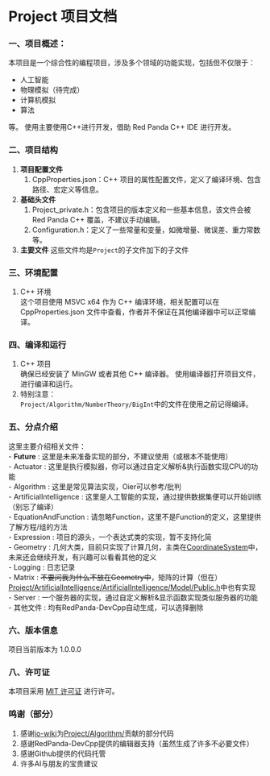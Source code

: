 # Project 项目文档
### 一、项目概述：
本项目是一个综合性的编程项目，涉及多个领域的功能实现，包括但不仅限于：

- 人工智能
- 物理模拟（待完成）
- 计算机模拟
- 算法

等。 使用主要使用C++进行开发，借助 Red Panda C++ IDE 进行开发。
### 二、项目结构
1. **项目配置文件**
   1. CppProperties.json：C++ 项目的属性配置文件，定义了编译环境、包含路径、宏定义等信息。
2. **基础头文件**
   1. Project_private.h：包含项目的版本定义和一些基本信息，该文件会被 Red Panda C++ 覆盖，不建议手动编辑。
   2. Configuration.h：定义了一些常量和变量，如微增量、微误差、重力常数等。
3. **主要文件**
    这些文件均是``Project``的子文件加下的子文件
### 三、环境配置
   1. C++ 环境  
      这个项目使用 MSVC x64 作为 C++ 编译环境，相关配置可以在 CppProperties.json 文件中查看，作者并不保证在其他编译器中可以正常编译。
### 四、编译和运行
   1. C++ 项目  
      确保已经安装了 MinGW 或者其他 C++ 编译器。
      使用编译器打开项目文件，进行编译和运行。
   2. 特别注意：  
      ```Project/Algorithm/NumberTheory/BigInt```中的文件在使用之前记得编译。
### 五、分点介绍
这里主要介绍相关文件：  
    - __Future__ : 这里是未来准备实现的部分，不建议使用（或根本不能使用）  
    - Actuator : 这里是执行模拟器，你可以通过自定义解析&执行函数实现CPU的功能  
    - Algorithm : 这里是常见算法实现，Oier可以参考/批判  
    - ArtificialIntelligence : 这里是人工智能的实现，通过提供数据集便可以开始训练（别忘了编译）  
    - EquationAndFunction : 请忽略Function，这里不是Function的定义，这里提供了解方程/组的方法  
    - Expression : 项目的源头，一个表达式类的实现，暂不支持化简  
    - Geometry : 几何大类，目前只实现了计算几何，主类在[CoordinateSystem](Project/Geometry/CoordinateSystem/CoordinateSystem.h)中，未来还会继续开发，有兴趣可以看看其他的定义  
    - Logging : 日志记录  
    - Matrix : ~~不要问我为什么不放在Geometry中~~，矩阵的计算（但在）[Project/ArtificialIntelligence/ArtificialIntelligence/Model/Public.h](Project/ArtificialIntelligence/ArtificialIntelligence/Model/Public.h)中也有实现  
    - Server : 一个服务器的实现，通过自定义解析&显示函数实现类似服务器的功能  
    - 其他文件 : 均有RedPanda-DevCpp自动生成，可以选择删除  

### 六、版本信息
项目当前版本为 1.0.0.0
### 八、许可证
本项目采用 [MIT 许可证](LICENSE) 进行许可。
### 鸣谢（部分）
   1. 感谢[io-wiki](https://oi-wiki.org/)为[Project/Algorithm/](Project/Algorithm)贡献的部分代码
   2. 感谢RedPanda-DevCpp提供的编辑器支持（虽然生成了许多不必要文件）
   3. 感谢Github提供的代码托管
   4. 许多AI与朋友的宝贵建议
